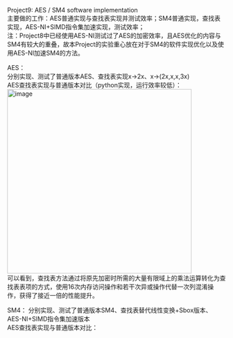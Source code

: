 Project9: AES / SM4 software implementation  
主要做的工作：AES普通实现与查找表实现并测试效率；SM4普通实现，查找表实现，AES-NI+SIMD指令集加速实现，测试效率；   
注：Project8中已经使用AES-NI测试过了AES的加密效率，且AES优化的内容与SM4有较大的重叠，故本Project的实验重心放在对于SM4的软件实现优化以及使用AES-NI加速SM4的方法。  
  
AES：  
分别实现、测试了普通版本AES、查找表实现x->2x、x->(2x,x,x,3x)  
AES查找表实现与普通版本对比（python实现，运行效率较低）：  
<img width="425" alt="image" src="https://github.com/Dianyudengdeng/homework-group-113/assets/93588357/c898c711-2a58-4ce3-86b2-9dab74b84dfd">  
可以看到，查找表方法通过将原先加密时所需的大量有限域上的乘法运算转化为查找表表项的方式，使用16次内存访问操作和若干次异或操作代替一次列混淆操作，获得了接近一倍的性能提升。  

SM4：
分别实现、测试了普通版本SM4、查找表替代线性变换+Sbox版本、AES-NI+SIMD指令集加速版本  
AES查找表实现与普通版本对比：  
